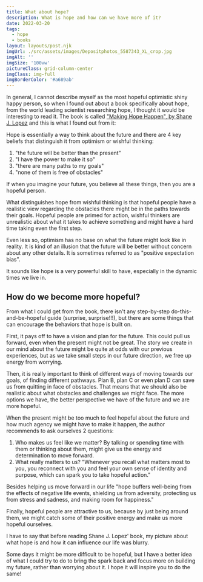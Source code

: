 ```yaml
---
title: What about hope?
description: What is hope and how can we have more of it?
date: 2022-03-20
tags:
  - hope
  - books
layout: layouts/post.njk
imgUrl: ./src/assets/images/Depositphotos_5587343_XL_crop.jpg
imgAlt: ''
imgSize: '100vw'
pictureClass: grid-column-center
imgClass: img-full
imgBorderColor: '#a689ab'
---
```


In general, I cannot describe myself as the most hopeful optimistic shiny happy person, so when I found out about a book specifically about hope, from the world leading scientist researching hope, I thought it would be interesting to read it. The book is called ["Making Hope Happen", by Shane J. Lopez](https://www.amazon.com/Making-Hope-Happen-Create-Yourself/dp/1451666233/) and this is what I found out from it:

Hope is essentially a way to think about the future and there are 4 key beliefs that distinguish it from optimism or wishful thinking:

1. "the future will be better than the present"
2. "I have the power to make it so"
3. "there are many paths to my goals"
4. "none of them is free of obstacles"

If when you imagine your future, you believe all these things, then you are a hopeful person.

What distinguishes hope from wishful thinking is that hopeful people have a realistic view regarding the obstacles there might be in the paths towards their goals. Hopeful people are primed for action, wishful thinkers are unrealistic about what it takes to achieve something and might have a hard time taking even the first step.

Even less so, optimism has no base on what the future might look like in reality. It is kind of an illusion that the future will be better without concern about any other details. It is sometimes referred to as "positive expectation bias".

It sounds like hope is a very powerful skill to have, especially in the dynamic times we live in.

## How do we become more hopeful?

From what I could get from the book, there isn't any step-by-step do-this-and-be-hopeful guide (surprise, surprise!!!), but there are some things that can encourage the behaviors that hope is built on.

First, it pays off to have a vision and plan for the future. This could pull us forward, even when the present might not be great. The story we create in our mind about the future might be quite at odds with our previous experiences, but as we take small steps in our future direction, we free up energy from worrying.

Then, it is really important to think of different ways of moving towards our goals, of finding different pathways. Plan B, plan C or even plan D can save us from quitting in face of obstacles. That means that we should also be realistic about what obstacles and challenges we might face. The more options we have, the better perspective we have of the future and we are more hopeful.

When the present might be too much to feel hopeful about the future and how much agency we might have to make it happen, the author recommends to ask ourselves 2 questions:

1. Who makes us feel like we matter? By talking or spending time with them or thinking about them, might give us the energy and determination to move forward.
2. What really matters to us? "Whenever you recall what matters most to you, you reconnect with you and feel your own sense of identity and purpose, which can spark you to take hopeful action."

Besides helping us move forward in our life "hope buffers well-being from the effects of negative life events, shielding us from adversity, protecting us from stress and sadness, and making room for happiness."

Finally, hopeful people are attractive to us, because by just being around them, we might catch some of their positive energy and make us more hopeful ourselves.

I have to say that before reading Shane J. Lopez' book, my picture about what hope is and how it can influence our life was blurry.

Some days it might be more difficult to be hopeful, but I have a better idea of what I could try to do to bring the spark back and focus more on building my future, rather than worrying about it. I hope it will inspire you to do the same!

